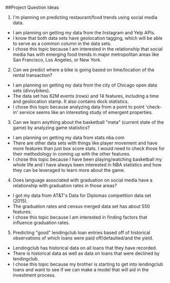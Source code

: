##Project Question Ideas
  
1. I'm planning on predicting restaurant/food trends using social media data.
  * I am planning on getting my data from the Instagram and Yelp APIs.
  * I know that both data sets have geolocation tagging, which will be able to serve as a common column in the data sets.
  * I chose this topic because I am interested in the relationship that social media has with emerging food trends in major metropolitan areas like San Francisco, Los Angeles, or New York.
2. Can we predict where a bike is going based on time/location of the rental transaction?
  * I am planning on getting my data from the city of Chicago open data sets (divvybikes).
  * The data set has 62M events (rows) and 14 features, including a time and geolocation stamp. It also contains dock statistics.
  * I chose this topic because analyzing data from a point to point 'check-in'  service seems like an interesting study of emergent properties.
3. Can we learn anything about the basketball "meta" (current state of the game) by analyzing game statistics?
  * I am planning on getting my data from stats.nba.com
  * There are other data sets with things like player movement and have more features than just box score stats.  I would need to check those for their methodology in coming up with the other features.
  * I chose this topic because I have been playing/watching basketball my whole life and I have always been interested in NBA statistics and how they can be leveraged to learn more about the game.
4. Does language associated with graduation on social media have a relationship with graduation rates in those areas?
  * I got my data from AT&T's Data for Diplomas competition data set (2015).
  * The graduation rates and census merged data set has about 550 features.
  * I chose this topic because I am interested in finding factors that influence graduation rates.
5. Predicting "good" lendingclub loan entries based off of historical observations of which loans were paid off/defaulted/and the yield.
  * Lendingclub has historical data on all loans that they have recorded.
  * There is historical data as well as data on loans that were declined by lendingclub.
  * I chose this topic because my brother is starting to get into lendingclub loans and want to see if we can make a model that will aid in the investment process.